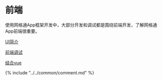 # 前端
使用网格通App框架开发中，大部分开发和调试都是围绕前端开发，了解网格通App前端很重要。

[UI简介](./UI简介.md)

[前端调试](./前端调试.md)

[结合vue](./结合vue.md)

{% include "../../common/comment.md" %}
